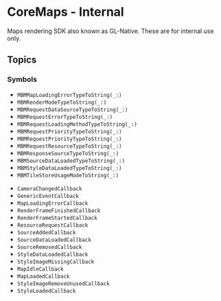 # CoreMaps - Internal

Maps rendering SDK also known as GL-Native. These are for internal use only. 

## Topics

### Symbols
<!-- functions -->
- ``MBMMapLoadingErrorTypeToString(_:)``
- ``MBMRenderModeTypeToString(_:)``
- ``MBMRequestDataSourceTypeToString(_:)``
- ``MBMRequestErrorTypeToString(_:)``
- ``MBMRequestLoadingMethodTypeToString(_:)``
- ``MBMRequestPriorityTypeToString(_:)``
- ``MBMRequestPriorityTypeToString(_:)``
- ``MBMRequestResourceTypeToString(_:)``
- ``MBMResponseSourceTypeToString(_:)``
- ``MBMSourceDataLoadedTypeToString(_:)``
- ``MBMStyleDataLoadedTypeToString(_:)``
- ``MBMTileStoreUsageModeToString(_:)``

<!-- type aliases -->
- ``CameraChangedCallback``
- ``GenericEventCallback``
- ``MapLoadingErrorCallback``
- ``RenderFrameFinishedCallback``
- ``RenderFrameStartedCallback``
- ``ResourceRequestCallback``
- ``SourceAddedCallback``
- ``SourceDataLoadedCallback``
- ``SourceRemovedCallback``
- ``StyleDataLoadedCallback``
- ``StyleImageMissingCallback``
- ``MapIdleCallback``
- ``MapLoadedCallback``
- ``StyleImageRemoveUnusedCallback``
- ``StyleLoadedCallback``
